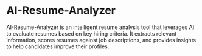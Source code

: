 # AI-Resume-Analyzer
AI-Resume-Analyzer is an intelligent resume analysis tool that leverages AI to evaluate resumes based on key hiring criteria. It extracts relevant information, scores resumes against job descriptions, and provides insights to help candidates improve their profiles.
